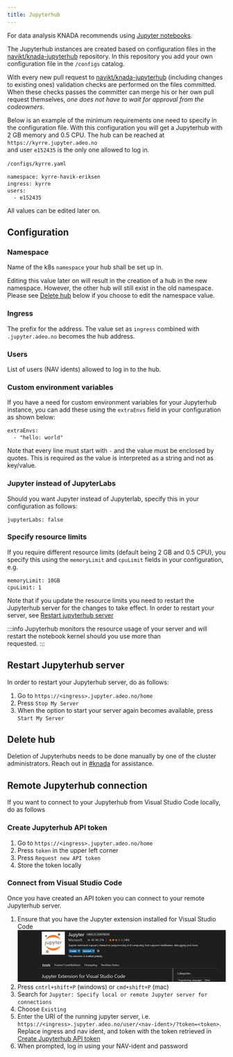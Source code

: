 ```yaml
---
title: Jupyterhub
---
```


For data analysis KNADA recommends using [Jupyter notebooks](https://jupyter.org/).

The Jupyterhub instances are created based on configuration files in the 
[navikt/knada-jupyterhub](https://github.com/navikt/knada-jupyterhub) repository. In this repository you add your 
own configuration file in the `/configs` catalog. 

With every new pull request to [navikt/knada-jupyterhub](https://github.com/navikt/knada-jupyterhub) (including changes to 
existing ones) validation checks are performed on the files committed. When these checks passes the committer can
merge his or her own pull request themselves, _one does not have to wait for approval from the codeowners_.

Below is an example of the minimum requirements one need to specify in the configuration file. With this configuration
you will get a Jupyterhub with 2 GB memory and 0.5 CPU. The hub can be reached at `https://kyrre.jupyter.adeo.no`  
and user `e152435` is the only one allowed to log in.

`/configs/kyrre.yaml`
```
namespace: kyrre-havik-eriksen
ingress: kyrre
users:
  - e152435
```

All values can be edited later on.

## Configuration

### Namespace
Name of the k8s `namespace` your hub shall be set up in.

Editing this value later on will result in the creation of a hub in the new namespace. However, the other hub will still 
exist in the old namespace. Please see [Delete hub](#delete-hub) below if you choose to edit the namespace value.

### Ingress
The prefix for the address. The value set as `ingress` combined with `.jupyter.adeo.no` becomes the hub address.  

### Users
List of users (NAV idents) allowed to log in to the hub.

### Custom environment variables
If you have a need for custom environment variables for your Jupyterhub instance, you can add these using the 
`extraEnvs` field in your configuration as shown below:
```
extraEnvs:
  - "hello: world"
```

Note that every line must start with `-` and the value must be enclosed by quotes.
This is required as the value is interpreted as a string and not as key/value. 

### Jupyter instead of JupyterLabs
Should you want Jupyter instead of Jupyterlab, specify this in your configuration as follows:
```
jupyterLabs: false
```

### Specify resource limits
If you require different resource limits (default being 2 GB and 0.5 CPU), you specify this using the 
`memoryLimit` and `cpuLimit` fields in your configuration, e.g.
```
memoryLimit: 10GB
cpuLimit: 1
```

Note that if you update the resource limits you need to restart the Jupyterhub server for the changes to take effect. In 
order to restart your server, see [Restart jupyterhub server](#restart-jupyterhub-server)

:::info
Jupyterhub monitors the resource usage of your server and will restart the notebook kernel should you use more than  
requested.
:::

## Restart Jupyterhub server
In order to restart your Jupyterhub server, do as follows:
1. Go to `https://<ingress>.jupyter.adeo.no/home`
2. Press `Stop My Server`
3. When the option to start your server again becomes available, press `Start My Server`

## Delete hub
Deletion of Jupyterhubs needs to be done manually by one of the cluster administrators. 
Reach out in [#knada](https://nav-it.slack.com/archives/CGRMQHT50) for assistance.

## Remote Jupyterhub connection
If you want to connect to your Jupyterhub from Visual Studio Code locally, do as follows 

### Create Jupyterhub API token
1. Go to `https://<ingress>.jupyter.adeo.no/home`
2. Press `token` in the upper left corner
3. Press `Request new API token`
4. Store the token locally

### Connect from Visual Studio Code
Once you have created an API token you can connect to your remote Jupyterhub server.

1. Ensure that you have the Jupyter extension installed for Visual Studio Code
![Jupyter extension](/img/jupyter-extension.png)
2. Press `cntrl+shift+P` (windows) or `cmd+shift+P` (mac)
3. Search for `Jupyter: Specify local or remote Jupyter server for connections`
4. Choose `Existing`
5. Enter the URI of the running jupyter server, 
i.e. `https://<ingress>.jupyter.adeo.no/user/<nav-ident>/?token=<token>`. Replace ingress and nav ident, and token with 
the token retrieved in [Create Jupyterhub API token](#create-jupyterhub-api-token)
6. When prompted, log in using your NAV-ident and password
